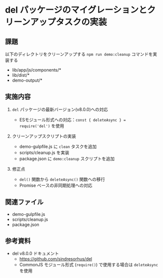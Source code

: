 # del パッケージのマイグレーションとクリーンアップタスクの実装

## 課題
以下のディレクトリをクリーンアップする `npm run demo:cleanup` コマンドを実装する
- lib/app/js/components/*
- lib/dist/*
- demo-output/*

## 実施内容

1. `del` パッケージの最新バージョン(v8.0.0)への対応
   - ESモジュール形式への対応：`const { deleteAsync } = require('del')` を使用

2. クリーンアップスクリプトの実装
   - demo-gulpfile.js に `clean` タスクを追加
   - scripts/cleanup.js を実装
   - package.json に `demo:cleanup` スクリプトを追加

3. 修正点
   - `del()` 関数から `deleteAsync()` 関数への移行
   - Promise ベースの非同期処理への対応

## 関連ファイル
- demo-gulpfile.js
- scripts/cleanup.js
- package.json

## 参考資料
- del v8.0.0 ドキュメント
  - https://github.com/sindresorhus/del
  - CommonJS モジュール形式 (`require()`) で使用する場合は `deleteAsync` を使用
